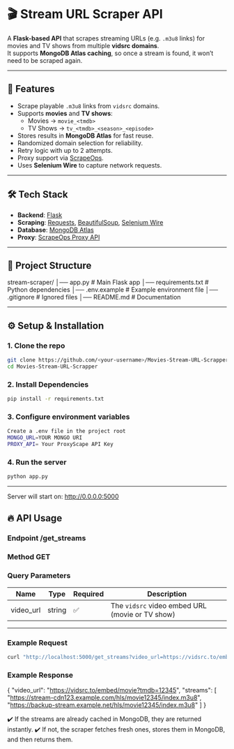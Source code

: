# 🎬 Stream URL Scraper API

A **Flask-based API** that scrapes streaming URLs (e.g. `.m3u8` links) for movies and TV shows from multiple **vidsrc domains**.  
It supports **MongoDB Atlas caching**, so once a stream is found, it won’t need to be scraped again.

---

## 🚀 Features
- Scrape playable `.m3u8` links from `vidsrc` domains.
- Supports **movies** and **TV shows**:
  - Movies → `movie_<tmdb>`  
  - TV Shows → `tv_<tmdb>_<season>_<episode>`
- Stores results in **MongoDB Atlas** for fast reuse.
- Randomized domain selection for reliability.
- Retry logic with up to 2 attempts.
- Proxy support via [ScrapeOps](https://scrapeops.io/).
- Uses **Selenium Wire** to capture network requests.

---

## 🛠️ Tech Stack
- **Backend**: [Flask](https://flask.palletsprojects.com/)  
- **Scraping**: [Requests](https://requests.readthedocs.io/), [BeautifulSoup](https://www.crummy.com/software/BeautifulSoup/), [Selenium Wire](https://github.com/wkeeling/selenium-wire)  
- **Database**: [MongoDB Atlas](https://www.mongodb.com/atlas)  
- **Proxy**: [ScrapeOps Proxy API](https://scrapeops.io/)  

---

## 📂 Project Structure
stream-scraper/
│── app.py # Main Flask app
│── requirements.txt # Python dependencies
│── .env.example # Example environment file
│── .gitignore # Ignored files
│── README.md # Documentation

---

## ⚙️ Setup & Installation

### 1. Clone the repo
```bash
git clone https://github.com/<your-username>/Movies-Stream-URL-Scrapper.git
cd Movies-Stream-URL-Scrapper
```

### 2. Install Dependencies
```bash
pip install -r requirements.txt
```

### 3. Configure environment variables

```bash
Create a .env file in the project root
MONGO_URL=YOUR MONGO URI
PROXY_API= Your ProxyScape API Key
```

### 4. Run the server
```bash
python app.py
```

---

Server will start on: http://0.0.0.0:5000

## 🔥 API Usage

### Endpoint /get_streams

### Method GET

### Query Parameters
| Name       | Type   | Required | Description                          |
|------------|--------|----------|--------------------------------------|
| video_url  | string | ✅        | The `vidsrc` video embed URL (movie or TV show) |

---

### Example Request
```bash
curl "http://localhost:5000/get_streams?video_url=https://vidsrc.to/embed/movie?tmdb=12345"
```
### Example Response
{
  "video_url": "https://vidsrc.to/embed/movie?tmdb=12345",
  "streams": [
    "https://stream-cdn123.example.com/hls/movie12345/index.m3u8",
    "https://backup-stream.example.net/hls/movie12345/index.m3u8"
  ]
}

✔️ If the streams are already cached in MongoDB, they are returned instantly.
✔️ If not, the scraper fetches fresh ones, stores them in MongoDB, and then returns them.

